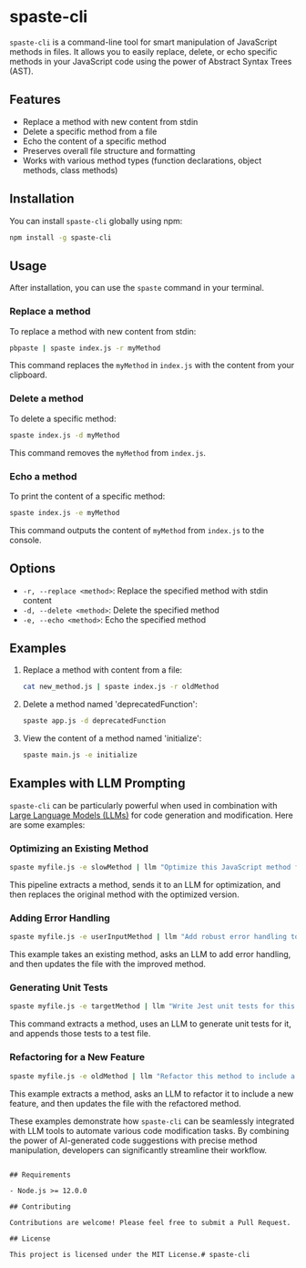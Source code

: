 # spaste-cli

`spaste-cli` is a command-line tool for smart manipulation of JavaScript methods in files. It allows you to easily replace, delete, or echo specific methods in your JavaScript code using the power of Abstract Syntax Trees (AST).

## Features

- Replace a method with new content from stdin
- Delete a specific method from a file
- Echo the content of a specific method
- Preserves overall file structure and formatting
- Works with various method types (function declarations, object methods, class methods)

## Installation

You can install `spaste-cli` globally using npm:

```bash
npm install -g spaste-cli
```

## Usage

After installation, you can use the `spaste` command in your terminal.

### Replace a method

To replace a method with new content from stdin:

```bash
pbpaste | spaste index.js -r myMethod
```

This command replaces the `myMethod` in `index.js` with the content from your clipboard.

### Delete a method

To delete a specific method:

```bash
spaste index.js -d myMethod
```

This command removes the `myMethod` from `index.js`.

### Echo a method

To print the content of a specific method:

```bash
spaste index.js -e myMethod
```

This command outputs the content of `myMethod` from `index.js` to the console.

## Options

- `-r, --replace <method>`: Replace the specified method with stdin content
- `-d, --delete <method>`: Delete the specified method
- `-e, --echo <method>`: Echo the specified method

## Examples

1. Replace a method with content from a file:
   ```bash
   cat new_method.js | spaste index.js -r oldMethod
   ```

2. Delete a method named 'deprecatedFunction':
   ```bash
   spaste app.js -d deprecatedFunction
   ```

3. View the content of a method named 'initialize':
   ```bash
   spaste main.js -e initialize


## Examples with LLM Prompting

`spaste-cli` can be particularly powerful when used in combination with [Large Language Models (LLMs)](https://llm.datasette.io/en/stable/) for code generation and modification. Here are some examples:


### Optimizing an Existing Method

```bash
spaste myfile.js -e slowMethod | llm "Optimize this JavaScript method for better performance" | spaste myfile.js -r slowMethod
```

This pipeline extracts a method, sends it to an LLM for optimization, and then replaces the original method with the optimized version.

### Adding Error Handling

```bash
spaste myfile.js -e userInputMethod | llm "Add robust error handling to this method" | spaste myfile.js -r userInputMethod
```

This example takes an existing method, asks an LLM to add error handling, and then updates the file with the improved method.

### Generating Unit Tests

```bash
spaste myfile.js -e targetMethod | llm "Write Jest unit tests for this method" >> tests/targetMethod.test.js
```

This command extracts a method, uses an LLM to generate unit tests for it, and appends those tests to a test file.


### Refactoring for a New Feature

```bash
spaste myfile.js -e oldMethod | llm "Refactor this method to include a new parameter 'options' for additional configuration" | spaste myfile.js -r oldMethod
```

This example extracts a method, asks an LLM to refactor it to include a new feature, and then updates the file with the refactored method.

These examples demonstrate how `spaste-cli` can be seamlessly integrated with LLM tools to automate various code modification tasks. By combining the power of AI-generated code suggestions with precise method manipulation, developers can significantly streamline their workflow.
   ```

## Requirements

- Node.js >= 12.0.0

## Contributing

Contributions are welcome! Please feel free to submit a Pull Request.

## License

This project is licensed under the MIT License.# spaste-cli
